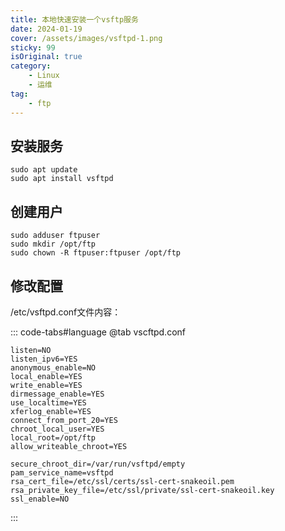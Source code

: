 ```yaml
---
title: 本地快速安装一个vsftp服务
date: 2024-01-19
cover: /assets/images/vsftpd-1.png
sticky: 99
isOriginal: true
category:
    - Linux
    - 运维
tag: 
    - ftp
---
```


## 安装服务

```shell
sudo apt update
sudo apt install vsftpd
```

## 创建用户

```shell
sudo adduser ftpuser
sudo mkdir /opt/ftp
sudo chown -R ftpuser:ftpuser /opt/ftp 
```

## 修改配置

/etc/vsftpd.conf文件内容：

::: code-tabs#language
@tab vscftpd.conf

```config
listen=NO
listen_ipv6=YES
anonymous_enable=NO
local_enable=YES
write_enable=YES
dirmessage_enable=YES
use_localtime=YES
xferlog_enable=YES
connect_from_port_20=YES
chroot_local_user=YES
local_root=/opt/ftp
allow_writeable_chroot=YES

secure_chroot_dir=/var/run/vsftpd/empty
pam_service_name=vsftpd
rsa_cert_file=/etc/ssl/certs/ssl-cert-snakeoil.pem
rsa_private_key_file=/etc/ssl/private/ssl-cert-snakeoil.key
ssl_enable=NO
```

:::
